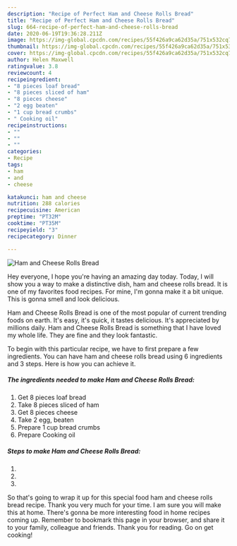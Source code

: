 ```yaml
---
description: "Recipe of Perfect Ham and Cheese Rolls Bread"
title: "Recipe of Perfect Ham and Cheese Rolls Bread"
slug: 664-recipe-of-perfect-ham-and-cheese-rolls-bread
date: 2020-06-19T19:36:28.211Z
image: https://img-global.cpcdn.com/recipes/55f426a9ca62d35a/751x532cq70/ham-and-cheese-rolls-bread-recipe-main-photo.jpg
thumbnail: https://img-global.cpcdn.com/recipes/55f426a9ca62d35a/751x532cq70/ham-and-cheese-rolls-bread-recipe-main-photo.jpg
cover: https://img-global.cpcdn.com/recipes/55f426a9ca62d35a/751x532cq70/ham-and-cheese-rolls-bread-recipe-main-photo.jpg
author: Helen Maxwell
ratingvalue: 3.8
reviewcount: 4
recipeingredient:
- "8 pieces loaf bread"
- "8 pieces sliced of ham"
- "8 pieces cheese"
- "2 egg beaten"
- "1 cup bread crumbs"
- " Cooking oil"
recipeinstructions:
- ""
- ""
- ""
categories:
- Recipe
tags:
- ham
- and
- cheese

katakunci: ham and cheese 
nutrition: 288 calories
recipecuisine: American
preptime: "PT32M"
cooktime: "PT35M"
recipeyield: "3"
recipecategory: Dinner

---
```



![Ham and Cheese Rolls Bread](https://img-global.cpcdn.com/recipes/55f426a9ca62d35a/751x532cq70/ham-and-cheese-rolls-bread-recipe-main-photo.jpg)

Hey everyone, I hope you're having an amazing day today. Today, I will show you a way to make a distinctive dish, ham and cheese rolls bread. It is one of my favorites food recipes. For mine, I'm gonna make it a bit unique. This is gonna smell and look delicious.

Ham and Cheese Rolls Bread is one of the most popular of current trending foods on earth. It's easy, it's quick, it tastes delicious. It's appreciated by millions daily. Ham and Cheese Rolls Bread is something that I have loved my whole life. They are fine and they look fantastic.




To begin with this particular recipe, we have to first prepare a few ingredients. You can have ham and cheese rolls bread using 6 ingredients and 3 steps. Here is how you can achieve it.

<!--inarticleads1-->

##### The ingredients needed to make Ham and Cheese Rolls Bread:

1. Get 8 pieces loaf bread
1. Take 8 pieces sliced of ham
1. Get 8 pieces cheese
1. Take 2 egg, beaten
1. Prepare 1 cup bread crumbs
1. Prepare  Cooking oil




<!--inarticleads2-->

##### Steps to make Ham and Cheese Rolls Bread:

1. 
1. 
1. 




So that's going to wrap it up for this special food ham and cheese rolls bread recipe. Thank you very much for your time. I am sure you will make this at home. There's gonna be more interesting food in home recipes coming up. Remember to bookmark this page in your browser, and share it to your family, colleague and friends. Thank you for reading. Go on get cooking!
